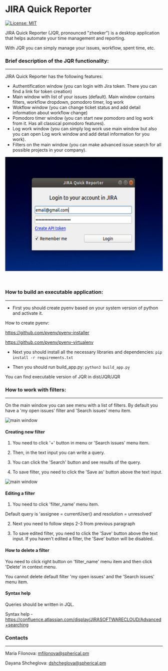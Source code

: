 # JIRA Quick Reporter
[![License: MIT](https://img.shields.io/badge/License-MIT-yellow.svg)](https://github.com/sphericalpm/jira-quick-reporter/blob/master/LICENSE)


JIRA Quick Reporter (JQR, pronounced "zheeker") is a desktop application that helps automate your time management and reporting.

With JQR you can simply manage your issues, workflow, spent time, etc.
&nbsp;


### Brief description of the JQR functionality:
------------
JIRA Quick Reporter has the following features:
* Authentification window (you can login with Jira token. There you can find a link for token creation)
* Main window with list of your issues (default). Main window contains filters, workflow dropdown, pomodoro timer, log work
* Wokflow window (you can change ticket status and add detail information about workflow change)
* Pomodoro timer window (you can start new pomodoro and log work from it. Has all classical pomodoro features).
* Log work window (you can simply log work use main window but also you can open Log work window and add detail information for you work).
* Filters on the main window (you can make advanced issue search for all possible projects in your company).

![](static/JQR_preview.gif)

&nbsp;

### How to build an executable application:
------------
* First you should create pyenv based on your system version of python and activate it.

How to create pyenv:

https://github.com/pyenv/pyenv-installer

https://github.com/pyenv/pyenv-virtualenv

* Next you should install all the necessary libraries and dependencies:
```pip install -r requirements.txt```

* Then you should run build_app.py:
```python3 build_app.py```

You can find executable version of JQR in dist/JQR/JQR
&nbsp;

### How to work with filters:
-------------
On the main window you can see menu with a list of filters.
By default you have a 'my open issues' filter and 'Search issues' menu item.

![main window](https://i.ibb.co/ZWXvk5K/image-2019-10-30-18-12-19.png)


#### Creating new filter
1. You need to click '+' button in menu or 'Search issues' menu item.

2. Then, in the text input you can write a query.

3. You can click the 'Search' button and see results of the query.

4. To save filter, you need to click the 'Save as' button above the text input.

![main window](https://i.ibb.co/5kYLSmm/image.png)


#### Editing a filter

1. You need to click 'filter_name' menu item.

Default query is 'assignee = currentUser() and resolution = unresolved'

2. Next you need to follow steps 2-3 from previous paragraph

3. To save edited filter, you need to click the 'Save' button above the text input.
    If you haven't edited a filter, the 'Save' button will be disabled.


#### How to delete a filter

You need to click right button on 'filter_name' menu item and then click 'Delete' in context menu.

You cannot delete default filter 'my open issues' and the 'Search issues' menu item.

#### Syntax help

Queries should be written in JQL.

Syntax help - https://confluence.atlassian.com/display/JIRASOFTWARECLOUD/Advanced+searching
&nbsp;


### Contacts
-------------

Maria Filonova: <mfilonova@spherical.pm>

Dayana Shcheglova: <dshcheglova@spherical.pm>
